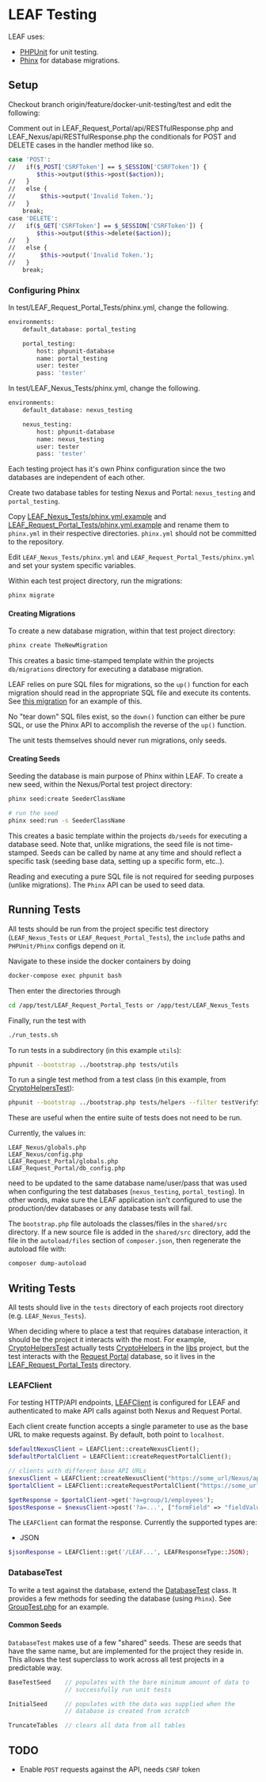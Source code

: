 # LEAF Testing

LEAF uses:

* [PHPUnit](https://phpunit.de/) for unit testing.
* [Phinx](https://phinx.org/) for database migrations.

## Setup

Checkout branch origin/feature/docker-unit-testing/test and edit the following:

Comment out in LEAF_Request_Portal/api/RESTfulResponse.php and LEAF_Nexus/api/RESTfulResponse.php the conditionals for POST and DELETE cases in the handler method like so.

```bash
case 'POST':
//   if($_POST['CSRFToken'] == $_SESSION['CSRFToken']) {
        $this->output($this->post($action));
//   }
//   else {
//       $this->output('Invalid Token.');
//   }
    break;
case 'DELETE':
//   if($_GET['CSRFToken'] == $_SESSION['CSRFToken']) {
        $this->output($this->delete($action));
//   }
//   else {
//       $this->output('Invalid Token.');
//   }
    break;
```


<!-- Install [composer](https://getcomposer.org/).

Composer handles any PHP dependencies for the testing project. Initialize composer dependencies with:

```bash
composer install
```

Composer will install `PHPUnit` and `Phinx`, so they do not need to installed separately. Both `PHPUnit` and `Phinx` can be installed globally to avoid the `./vendor/bin/` prefix when running commands, just make sure the versions installed globally match the versions listed in [composer.json](composer.json).  -->

### Configuring Phinx

In test/LEAF_Request_Portal_Tests/phinx.yml, change the following.
```bash
environments:
    default_database: portal_testing

    portal_testing:
        host: phpunit-database
        name: portal_testing
        user: tester
        pass: 'tester'
```
In test/LEAF_Nexus_Tests/phinx.yml, change the following.
```bash
environments:
    default_database: nexus_testing

    nexus_testing:
        host: phpunit-database
        name: nexus_testing
        user: tester
        pass: 'tester'
```
Each testing project has it's own Phinx configuration since the two databases are independent of each other.

Create two database tables for testing Nexus and Portal: `nexus_testing` and `portal_testing`.

Copy [LEAF_Nexus_Tests/phinx.yml.example](LEAF_Nexus_Tests/phinx.yml.example) and [LEAF_Request_Portal_Tests/phinx.yml.example](LEAF_Request_Portal_Tests/phinx.yml.example) and rename them to `phinx.yml` in their respective directories. `phinx.yml` should not be committed to the repository.

Edit `LEAF_Nexus_Tests/phinx.yml` and `LEAF_Request_Portal_Tests/phinx.yml` and set your system specific variables.

Within each test project directory, run the migrations:

```bash
phinx migrate
```

#### Creating Migrations

To create a new database migration, within that test project directory:

```bash
phinx create TheNewMigration
```

This creates a basic time-stamped template within the projects `db/migrations` directory for executing a database migration.

LEAF relies on pure SQL files for migrations, so the `up()` function for each migration should read in the appropriate SQL file and execute its contents. See [this migration](LEAF_Request_Portal_Tests/db/migrations/20180301164659_init_portal.php) for an example of this.

No "tear down" SQL files exist, so the `down()` function can either be pure SQL, or use the Phinx API to accomplish the reverse of the `up()` function.

The unit tests themselves should never run migrations, only seeds.

#### Creating Seeds

Seeding the database is main purpose of Phinx within LEAF. To create a new seed, within the Nexus/Portal test project directory:

```bash
phinx seed:create SeederClassName

# run the seed
phinx seed:run -s SeederClassName
```

This creates a basic template within the projects `db/seeds` for executing a database seed. Note that, unlike migrations, the seed file is not time-stamped. Seeds can be called by name at any time and should reflect a specific task (seeding base data, setting up a specific form, etc..).

Reading and executing a pure SQL file is not required for seeding purposes (unlike migrations). The `Phinx` API can be used to seed data.

## Running Tests

All tests should be run from the project specific test directory (`LEAF_Nexus_Tests` or `LEAF_Request_Portal_Tests`), the `include` paths and `PHPUnit/Phinx` configs depend on it.

Navigate to these inside the docker containers by doing
```bash
docker-compose exec phpunit bash
```
Then enter the directories through
```bash
cd /app/test/LEAF_Request_Portal_Tests or /app/test/LEAF_Nexus_Tests
```
Finally, run the test with
```bash
./run_tests.sh
```

To run tests in a subdirectory (in this example `utils`):

```bash
phpunit --bootstrap ../bootstrap.php tests/utils
```

To run a single test method from a test class (in this example, from [CryptoHelpersTest](LEAF_Request_Portal_Tests/tests/helpers/CryptoHelpersTest.php)):

```bash
phpunit --bootstrap ../bootstrap.php tests/helpers --filter testVerifySignature_authentic
```

These are useful when the entire suite of tests does not need to be run.

Currently, the values in:

```
LEAF_Nexus/globals.php
LEAF_Nexus/config.php
LEAF_Request_Portal/globals.php
LEAF_Request_Portal/db_config.php
```

need to be updated to the same database name/user/pass that was used when configuring the test databases (`nexus_testing`, `portal_testing`). In other words, make sure the LEAF application isn't configured to use the production/dev databases or any database tests will fail.

The `bootstrap.php` file autoloads the classes/files in the `shared/src` directory. If
a new source file is added in the `shared/src` directory, add the file in the
`autoload/files` section of `composer.json`, then regenerate the autoload file
with:

```bash
composer dump-autoload
```

## Writing Tests

All tests should live in the `tests` directory of each projects root directory (e.g. `LEAF_Nexus_Tests`).

When deciding where to place a test that requires database interaction, it should be the project it interacts with the most. For example, [CryptoHelpersTest](LEAF_Request_Portal_Tests/tests/helpers/CryptoHelpersTest.php) actually tests [CryptoHelpers](../libs/php-commons/CryptoHelpers.php) in the [libs](../libs/php-commons) project, but the test interacts with the [Request Portal](../LEAF_Request_Portal) database, so it lives in the [LEAF_Request_Portal_Tests](LEAF_Request_Portal_Tests) directory.

### LEAFClient

For testing HTTP/API endpoints, [LEAFClient](shared/src/LEAFClient.php) is configured for LEAF and
authenticated to make API calls against both Nexus and Request Portal.

Each client create function accepts a single parameter to use as the base URL to make requests against. By default, both point to `localhost`.

```php
$defaultNexusClient = LEAFClient::createNexusClient();
$defaultPortalClient = LEAFClient::createRequestPortalClient();

// clients with different base API URLs
$nexusClient = LEAFClient::createNexusClient("https://some_url/Nexus/api/");
$portalClient = LEAFClient::createRequestPortalClient("https://some_url/Portal/api/");

$getResponse = $portalClient->get('?a=group/1/employees');
$postResponse = $nexusClient->post('?a=...', ["formField" => "fieldValue"]);
```

The `LEAFClient` can format the response. Currently the supported types are:

* JSON

```php
$jsonResponse = LEAFClient::get('/LEAF...', LEAFResponseType::JSON);
```

### DatabaseTest

To write a test against the database, extend the [DatabaseTest](shared/src/DatabaseTest.php) class. It provides a few methods for seeding the database (using `Phinx`). See [GroupTest.php](LEAF_Nexus_Tests/tests/api/GroupTest.php) for an example.

#### Common Seeds

`DatabaseTest` makes use of a few "shared" seeds. These are seeds that have the same name, but are implemented for the project they reside in. This allows the test superclass to work across all test projects in a predictable way.

```php
BaseTestSeed    // populates with the bare minimum amount of data to
                // successfully run unit tests

InitialSeed     // populates with the data was supplied when the
                // database is created from scratch

TruncateTables  // clears all data from all tables
```

## TODO

* Enable `POST` requests against the API, needs `CSRF` token

